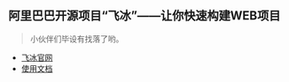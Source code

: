 ## 阿里巴巴开源项目“飞冰”——让你快速构建WEB项目

> 小伙伴们毕设有找落了哟。

- [飞冰官网](https://alibaba.github.io/ice/)
- [使用文档](https://alibaba.github.io/ice/docs/about)
